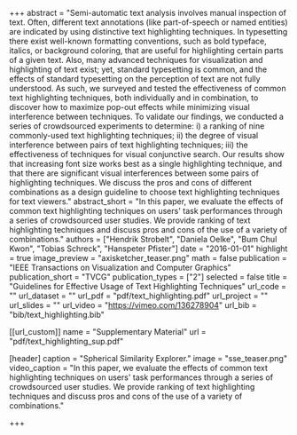 +++
abstract = "Semi-automatic text analysis involves manual inspection of text. Often, different text annotations (like part-of-speech or named entities) are indicated by using distinctive text highlighting techniques. In typesetting there exist well-known formatting conventions, such as bold typeface, italics, or background coloring, that are useful for highlighting certain parts of a given text. Also, many advanced techniques for visualization and highlighting of text exist; yet, standard typesetting is common, and the effects of standard typesetting on the perception of text are not fully understood. As such, we surveyed and tested the effectiveness of common text highlighting techniques, both individually and in combination, to discover how to maximize pop-out effects while minimizing visual interference between techniques. To validate our findings, we conducted a series of crowdsourced experiments to determine: i) a ranking of nine commonly-used text highlighting techniques; ii) the degree of visual interference between pairs of text highlighting techniques; iii) the effectiveness of techniques for visual conjunctive search. Our results show that increasing font size works best as a single highlighting technique, and that there are significant visual interferences between some pairs of highlighting techniques. We discuss the pros and cons of different combinations as a design guideline to choose text highlighting techniques for text viewers."
abstract_short = "In this paper, we evaluate the effects of common text highlighting techniques on users' task performances through a series of crowdsourced user studies. We provide ranking of text highlighting techniques and discuss pros and cons of the use of a variety of combinations."
authors = ["Hendrik Strobelt", "Daniela Oelke", "Bum Chul Kwon", "Tobias Schreck", "Hanspeter Pfister"]
date = "2016-01-01"
highlight = true
image_preview = "axisketcher_teaser.png"
math = false
publication = "IEEE Transactions on Visualization and Computer Graphics"
publication_short = "TVCG"
publication_types = ["2"]
selected = false
title = "Guidelines for Effective Usage of Text Highlighting Techniques"
url_code = ""
url_dataset = ""
url_pdf = "pdf/text_highlighting.pdf"
url_project = ""
url_slides = ""
url_video = "https://vimeo.com/136278904"
url_bib = "bib/text_highlighting.bib"

[[url_custom]]
name = "Supplementary Material"
url = "pdf/text_highlighting_sup.pdf"

[header]
  caption = "Spherical Similarity Explorer."
  image = "sse_teaser.png"
  video_caption = "In this paper, we evaluate the effects of common text highlighting techniques on users' task performances through a series of crowdsourced user studies. We provide ranking of text highlighting techniques and discuss pros and cons of the use of a variety of combinations."

+++

